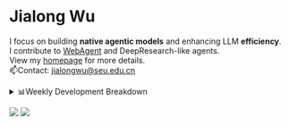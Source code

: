 #  Jialong Wu

I focus on building **native agentic models** and enhancing LLM **efficiency**.<br>
I contribute to [WebAgent](https://github.com/Alibaba-NLP/WebAgent) and DeepResearch-like agents.<br>
View my [homepage](https://callanwu.github.io/) for more details. <br>
📫Contact: jialongwu@seu.edu.cn

<details><summary>📊Weekly Development Breakdown</summary>

<!--START_SECTION:waka-->

```txt
From: 09 June 2025 - To: 16 June 2025

Total Time: 6 hrs 16 mins

Python     4 hrs 21 mins   █████████████████▒░░░░░░░   69.38 %
JSON       59 mins         ████░░░░░░░░░░░░░░░░░░░░░   15.90 %
Bash       45 mins         ███░░░░░░░░░░░░░░░░░░░░░░   11.99 %
Markdown   10 mins         ▓░░░░░░░░░░░░░░░░░░░░░░░░   02.68 %
Other      0 secs          ░░░░░░░░░░░░░░░░░░░░░░░░░   00.05 %
```

<!--END_SECTION:waka-->

[![wakatime](https://wakatime.com/badge/user/c6720b29-9431-4a60-bc9d-e1fb2b6bd65f.svg)](https://wakatime.com/@c6720b29-9431-4a60-bc9d-e1fb2b6bd65f)
</details>

[![](https://img.shields.io/badge/Google%20Scholar-4385FE.svg?&color=d6d6d6&style=flat-square&logo=google-scholar)](https://scholar.google.com/citations?user=6eg2m4YAAAAJ)
![](https://komarev.com/ghpvc/?username=callanwu)
